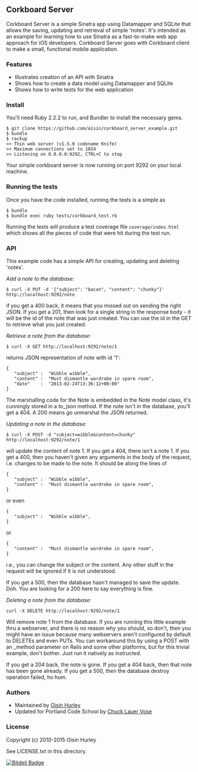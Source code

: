 ## Corkboard Server

Corkboard Server is a simple Sinatra app using Datamapper and SQLite that
allows the saving, updating and retrieval of simple 'notes'. It's intended
as an example for learning how to use Sinatra as a fast-to-make web app
approach for iOS developers. Corkboard Server goes with Corkboard client to
make a small, functional mobile application.

### Features

* Illustrates creation of an API with Sinatra
* Shows how to create a data model using Datamapper and SQLite
* Shows how to write tests for the web application

### Install

You'll need Ruby 2.2.2 to run, and Bundler to install the necessary gems.

    $ git clone https://github.com/oisin/corkboard_server_example.git
    $ bundle
    $ rackup
    >> Thin web server (v1.5.0 codename Knife)
    >> Maximum connections set to 1024
    >> Listening on 0.0.0.0:9292, CTRL+C to stop

Your simple corkboard server is now running on port 9292 on your local machine.

### Running the tests

Once you have the code installed, running the tests is a simple as

    $ bundle
    $ bundle exec ruby tests/corkboard_test.rb

Running the tests will produce a test coverage file `coverage/index.html` which shows
all the pieces of code that were hit during the test run.

### API

This example code has a simple API for creating, updating and deleting 'notes'.

*Add a note to the database:*

    $ curl -X PUT -d '{"subject": "bacon", "content": "chunky"}' http://localhost:9292/note


if you get a 400 back, it means that you missed out on sending the right JSON. If you get a 201, then look for a single string in the response body - it will be the id of the note that was just created. You can use the id in the GET to retrieve what you just created.

*Retrieve a note from the database:*

    $ curl -X GET http://localhost:9292/note/1

returns JSON representation of note with id '1':

    {
       "subject" :  "Wibble wibble",
       "content" :  "Must dismantle wardrobe in spare room",
       "date"    :  "2013-02-24T13:36:12+00:00"
    }

The marshalling code for the Note is embedded in the Note model class, it's cunningly stored in a to_json method. If the note isn't in the database, you'll get a 404. A 200 means go unmarshal the JSON returned.


*Updating a note in the database:*

    $ curl -X POST -d "subject=wibble&content=chunky" http://localhost:9292/note/1

will update the content of note 1. If you get a 404, there isn't a note 1. If you get a 400, then you haven't given any arguments in the body of the request, i.e. changes to be made to the note. It should be along the lines of


    {
       "subject" :  "Wibble wibble",
       "content" :  "Must dismantle wardrobe in spare room",
    }

or even

    {
       "subject" :  "Wibble wibble",
    }

or

    {
       "content" :  "Must dismantle wardrobe in spare room",
    }

i.e., you can change the subject or the content. Any other stuff in the request will be ignored if it is not understood.

If you get a 500, then the database hasn't managed to save the update. Doh. You are looking for a 200 here to say everything is fine.

*Deleting a note from the database:*

    curl -X DELETE http://localhost:9292/note/1

Will remove note 1 from the database. If you are running this little example thru a webserver, and there is no reason why you should, so don't, then you might have an issue because many webservers aren't configured by default to DELETEs and even PUTs. You can workaround this by using a POST with an _method parameter on Rails and some other platforms, but for this trivial example, don't bother. Just run it natively as instructed.

If you get a 204 back, the note is gone. If you get a 404 back, then that note has been gone already. If you get a 500, then the database destroy operation failed, ho hum.

### Authors

- Maintained by [Ois&iacute;n Hurley](oisin.hurley@gmail.com)
- Updated for Portland Code School by [Chuck Lauer Vose](cvose@portlandcodeschool.com)

### License

Copyright (c) 2010-2015 Oisin Hurley

See LICENSE.txt in this directory.


[![Bitdeli Badge](https://d2weczhvl823v0.cloudfront.net/oisin/corkboard_server_example/trend.png)](https://bitdeli.com/free "Bitdeli Badge")
